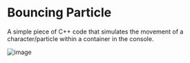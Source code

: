 # Bouncing Particle

A simple piece of C++ code that simulates the movement of a character/particle within a container in the console.

![image](https://user-images.githubusercontent.com/112906942/200660054-09d6b0bf-3b32-46f6-9ee0-927af18708cb.png)
